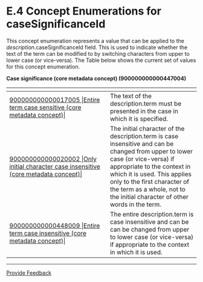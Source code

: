 # E.4 Concept Enumerations for caseSignificanceId

This concept enumeration represents a value that can be applied to the _description_.caseSignificanceId field. This is used to indicate whether the text of the term can be modified to by switching characters from upper to lower case (or vice-versa). The Table below shows the current set of values for this concept enumeration.

**Case significance (core metadata concept) (900000000000447004)**

<table data-full-width="true"><thead><tr><th width="250.6771240234375"></th><th></th></tr></thead><tbody><tr><td><a href="http://snomed.info/id/900000000000017005">900000000000017005 |Entire term case sensitive (core metadata concept)|</a></td><td>The text of the description.term must be presented in the case in which it is specified.</td></tr><tr><td><a href="http://snomed.info/id/900000000000020002">900000000000020002 |Only initial character case insensitive (core metadata concept)|</a></td><td>The initial character of the description.term is case insensitive and can be changed from upper to lower case (or vice-versa) if appropriate to the context in which it is used. This applies only to the first character of the term as a whole, not to the initial character of other words in the term.</td></tr><tr><td><a href="http://snomed.info/id/900000000000448009">900000000000448009 |Entire term case insensitive (core metadata concept)|</a></td><td>The entire description.term is case insensitive and can be can be changed from upper to lower case (or vice-versa) if appropriate to the context in which it is used.</td></tr></tbody></table>

***






<a href="https://docs.google.com/forms/d/e/1FAIpQLScTmbZIf0UEQwYDkY27EEWBkaiYkHSbR0_9DmFrMLXoQLyL7Q/viewform?usp=pp_url&entry.1767247133=Release+File+Specification&entry.670899847=E.4%20Concept%20Enumerations%20for%20caseSignificanceId" class="button primary">Provide Feedback</a>
